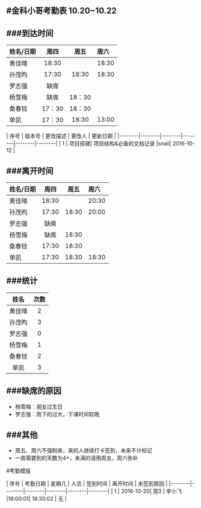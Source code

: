 #金科小哥考勤表 10.20~10.22 
------------------------
##\#到达时间
-----------
| 姓名/日期 | 周四 | 周五 | 周六 |
| ----| :-----:|:-----:|:------|
|黄佳晴|18:30||18:30|
|孙茂昀|17:30|18:30|18:30|
|罗志强|缺席|||
|杨雪梅|缺席|18：30||
|桑春铨|17：30|18：30||
|单凯|17：30|18:30|13:00|



| 序号 | 版本号  | 更改描述 | 更改人 | 更新日期 |
|--------|--------|--------|--------|--------|--------|
|   1    | 项目搭建| 项目结构&必备的文档记录 |snail| 2016-10-12 | 



##\#离开时间
-------------
|姓名/日期|周四|周五|周六|
| ----| :-----:|:-----:|:------|
|黄佳晴|18:30||20:30|
|孙茂昀|17:30|18:30|20:00|
|罗志强|缺席|||
|杨雪梅|缺席|18:30||
|桑春铨|17:30|18:30||
|单凯|17:30|18:30|18:30|

##\#统计
------------
|姓名|次数|
|:----:|:----:|
|黄佳晴|2|
|孙茂昀|3|
|罗志强|0|
|杨雪梅|1|
|桑春铨|2|
|单凯|3|

##\#缺席的原因
---------------
 + 杨雪梅：朋友过生日
 + 罗志强：雨下的过大，下课时间较晚

##\#其他
------------
+ 周五、周六不强制来，来的人继续打卡签到，未来不计标记
+ 一周需要到的天数为4+，未满的请用周五，周六弥补

#考勤模版

| 序号 | 考勤日期  | 星期几 |  人员 | 签到时间 | 离开时间 | 未签到原因 |
|--------|--------|--------|--------|--------|--------|
|   1    | 2016-10-20| 周3 | 李小飞 |19:00:01| 19:30:02 | 无 |
